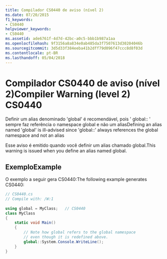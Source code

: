 ```yaml
---
title: Compilador CS0440 de aviso (nível 2)
ms.date: 07/20/2015
f1_keywords:
- CS0440
helpviewer_keywords:
- CS0440
ms.assetid: ade6761f-4d7d-42bc-a0c5-bbb1b987a1aa
ms.openlocfilehash: 9f3156a8a834e0ab485da3f7507613d30204046b
ms.sourcegitcommit: 3d5d33f384eeba41b2dff79d096f47ccc8d8f03d
ms.contentlocale: pt-BR
ms.lasthandoff: 05/04/2018
---
```

# <a name="compiler-warning-level-2-cs0440"></a><span data-ttu-id="e6303-102">Compilador CS0440 de aviso (nível 2)</span><span class="sxs-lookup"><span data-stu-id="e6303-102">Compiler Warning (level 2) CS0440</span></span>
<span data-ttu-id="e6303-103">Definir um alias denominado 'global' é recomendável, pois ' global:: ' sempre faz referência o namespace global e não um alias</span><span class="sxs-lookup"><span data-stu-id="e6303-103">Defining an alias named 'global' is ill-advised since 'global::' always references the global namespace and not an alias</span></span>  
  
 <span data-ttu-id="e6303-104">Esse aviso é emitido quando você definir um alias chamado global.</span><span class="sxs-lookup"><span data-stu-id="e6303-104">This warning is issued when you define an alias named global.</span></span>  
  
## <a name="example"></a><span data-ttu-id="e6303-105">Exemplo</span><span class="sxs-lookup"><span data-stu-id="e6303-105">Example</span></span>  
 <span data-ttu-id="e6303-106">O exemplo a seguir gera CS0440:</span><span class="sxs-lookup"><span data-stu-id="e6303-106">The following example generates CS0440:</span></span>  
  
```csharp  
// CS0440.cs  
// Compile with: /W:1  
  
using global = MyClass;   // CS0440  
class MyClass  
{  
    static void Main()  
    {  
        // Note how global refers to the global namespace  
        // even though it is redefined above.  
        global::System.Console.WriteLine();  
    }  
}  
```
